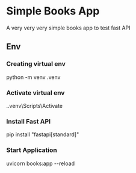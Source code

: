 
# Simple Books App

A very very very simple books app to test fast API

## Env

### Creating virtual env

python -m venv .venv 

### Activate virtual env

.\.venv\Scripts\Activate

### Install Fast API

pip install "fastapi[standard]"

### Start Application 

uvicorn books:app --reload

